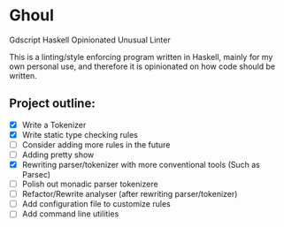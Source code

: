 # Ghoul

Gdscript Haskell Opinionated Unusual Linter

This is a linting/style enforcing program written in Haskell, mainly for my own personal use, and therefore it is opinionated on how code should be written.

## Project outline:

- [x] Write a Tokenizer
- [x] Write static type checking rules
- [ ] Consider adding more rules in the future
- [ ] Adding pretty show
- [x] Rewriting parser/tokenizer with more conventional tools (Such as Parsec)
- [ ] Polish out monadic parser tokenizere
- [ ] Refactor/Rewrite analyser (after rewriting parser/tokenizer)
- [ ] Add configuration file to customize rules
- [ ] Add command line utilities
